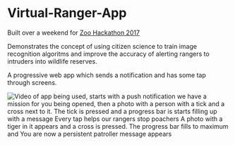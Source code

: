 # Virtual-Ranger-App
Built over a weekend for [Zoo Hackathon 2017](https://devpost.com/software/virtual-ranger-exl61v)

Demonstrates the concept of using citizen science to train image recognition algoritms and improve the accuracy of alerting rangers to intruders into wildlife reserves.

A progressive web app which sends a notification and has some tap through screens.

![Video of app being used, starts with a push notification we have a mission for you being opened, then a photo with a person with a tick and a cross next to it. The tick is pressed and a progress bar is starts filling up with a message Every tap helps our rangers stop poachers A photo with a tiger in it appears and a cross is pressed. The progress bar fills to maximum and You are now a persistent patroller message appears](https://media.giphy.com/media/l2RnG67PiBKTj7D9u/giphy.gif)
